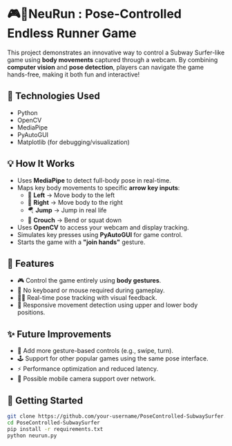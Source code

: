 # 🎮🕺NeuRun : Pose-Controlled Endless Runner Game

This project demonstrates an innovative way to control a Subway Surfer-like game using **body movements** captured through a webcam. By combining **computer vision** and **pose detection**, players can navigate the game hands-free, making it both fun and interactive!

## 🧠 Technologies Used

- Python  
- OpenCV  
- MediaPipe  
- PyAutoGUI  
- Matplotlib (for debugging/visualization)

## 💡 How It Works

- Uses **MediaPipe** to detect full-body pose in real-time.
- Maps key body movements to specific **arrow key inputs**:
  - 🏃 **Left** → Move body to the left  
  - 🏃 **Right** → Move body to the right  
  - 🪂 **Jump** → Jump in real life  
  - 🧎 **Crouch** → Bend or squat down
- Uses **OpenCV** to access your webcam and display tracking.
- Simulates key presses using **PyAutoGUI** for game control.
- Starts the game with a **"join hands"** gesture.

## 🔧 Features

- 🎮 Control the game entirely using **body gestures**.
- 🚫 No keyboard or mouse required during gameplay.
- 🕵️‍♂️ Real-time pose tracking with visual feedback.
- 🤸 Responsive movement detection using upper and lower body positions.

## ✨ Future Improvements

- 🔄 Add more gesture-based controls (e.g., swipe, turn).
- 🕹️ Support for other popular games using the same pose interface.
- ⚡ Performance optimization and reduced latency.
- 📱 Possible mobile camera support over network.

## 🚀 Getting Started

```bash
git clone https://github.com/your-username/PoseControlled-SubwaySurfer.git
cd PoseControlled-SubwaySurfer
pip install -r requirements.txt
python neurun.py
